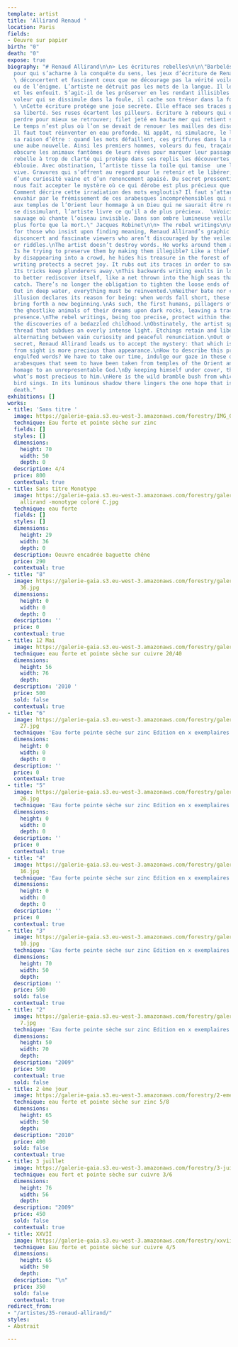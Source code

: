 ```yaml
---
template: artist
title: 'Allirand Renaud '
location: Paris
fields:
- Oeuvre sur papier
birth: "0"
death: "0"
expose: true
biography: "# Renaud Allirand\n\n> Les écritures rebelles\n\n\"Barbelés infranchissables
  pour qui s’acharne à la conquête du sens, les jeux d’écriture de Renaud Allirand
  \ déconcertent et fascinent ceux que ne décourage pas la vérité voilée du poème
  ou de l’énigme. L’artiste ne détruit pas les mots de la langue. Il les contourne
  et les enfouit. S’agit-il de les préserver en les rendant illisibles ? Comme un
  voleur qui se dissimule dans la foule, il cache son trésor dans la forêt des signes.
  \ \nCette écriture protège une joie secrète. Elle efface ses traces pour sauver
  sa liberté. Ses ruses écartent les pilleurs. Ecriture à rebours qui exulte de se
  perdre pour mieux se retrouver; filet jeté en haute mer qui retient sa capture.
  Le temps n’est plus où l’on se devait de renouer les mailles des discours galvaudés.
  Il faut tout réinventer en eau profonde. Ni appât, ni simulacre, le leurre proclame
  sa raison d’être : quand les mots défaillent, ces griffures dans la nuit creusent
  une aube nouvelle. Ainsi les premiers hommes, voleurs du feu, traçaient sur la roche
  obscure les animaux fantômes de leurs rêves pour marquer leur passage.  \nEcriture
  rebelle à trop de clarté qui protège dans ses replis les découvertes de l’enfance
  éblouie. Avec obstination, l’artiste tisse la toile qui tamise  une lumière trop
  vive. Gravures qui s’offrent au regard pour le retenir et le libérer; alternance
  d’une curiosité vaine et d’un renoncement apaisé. Du secret pressenti, Renaud Allirand
  nous fait accepter le mystère où ce qui dérobe est plus précieux que l’apparence.
  Comment décrire cette irradiation des mots engloutis? Il faut s’attarder et se laisser
  envahir par le frémissement de ces arabesques incompréhensibles qui semblent emprunter
  aux temples de l’Orient leur hommage à un Dieu qui ne saurait être représenté. En
  se dissimulant, l’artiste livre ce qu’il a de plus précieux.  \nVoici le roncier
  sauvage où chante l’oiseau invisible. Dans son ombre lumineuse veille l’espérance
  plus forte que la mort.\" Jacques Robinet\n\n> The rebel writings\n\nImpenetrable
  for those who insist upon finding meaning, Renaud Allirand’s graphic writings both
  disconcert and fascinate viewers who aren’t discouraged by the veiled truth of poems
  or riddles.\nThe artist doesn’t destroy words. He works around them and buries them.
  Is he trying to preserve them by making them illegible? Like a thief who gets away
  by disappearing into a crowd, he hides his treasure in the forest of signs.\nThis
  writing protects a secret joy. It rubs out its traces in order to save its freedom.
  Its tricks keep plunderers away.\nThis backwards writing exults in losing itself
  to better rediscover itself, like a net thrown into the high seas that retains its
  catch. There’s no longer the obligation to tighten the loose ends of clichéd discourse.
  Out in deep water, everything must be reinvented.\nNeither bate nor charade, the
  illusion declares its reason for being: when words fall short, these enigmatic marks
  bring forth a new beginning.\nAs such, the first humans, pillagers of fire, drew
  the ghostlike animals of their dreams upon dark rocks, leaving a trace of their
  presence.\nThe rebel writings, being too precise, protect within their recesses
  the discoveries of a bedazzled childhood.\nObstinately, the artist spins a graphic
  thread that subdues an overly intense light. Etchings retain and liberate the gaze,
  alternating between vain curiosity and peaceful renunciation.\nOut of an intuitive
  secret, Renaud Allirand leads us to accept the mystery: that which is concealed
  from sight is more precious than appearance.\nHow to describe this profusion of
  engulfed words? We have to take our time, indulge our gaze in these quivering, indecipherable
  arabesques that seem to have been taken from temples of the Orient and drawn in
  homage to an unrepresentable God.\nBy keeping himself under cover, the artist offers
  what’s most precious to him.\nHere is the wild bramble bush from which an invisible
  bird sings. In its luminous shadow there lingers the one hope that is stronger than
  death."
exhibitions: []
works:
- title: 'Sans titre '
  image: https://galerie-gaia.s3.eu-west-3.amazonaws.com/forestry/IMG_0810.jpg
  technique: Eau forte et pointe sèche sur zinc
  fields: []
  styles: []
  dimensions:
    height: 70
    width: 50
    depth: 0
  description: 4/4
  price: 800
  contextual: true
- title: Sans titre Monotype
  image: https://galerie-gaia.s3.eu-west-3.amazonaws.com/forestry/galerie gaia-renaud
    allirand -monotype coloré C.jpg
  technique: eau forte
  fields: []
  styles: []
  dimensions:
    height: 29
    width: 36
    depth: 0
  description: Oeuvre encadrée baguette chêne
  price: 290
  contextual: true
- title: "8"
  image: https://galerie-gaia.s3.eu-west-3.amazonaws.com/forestry/galeriegaia_Allirand_Gravure_format(HxL)-
    36.jpg
  dimensions:
    height: 0
    width: 0
    depth: 0
  description: ''
  price: 0
  contextual: true
- title: 12 Mai
  image: https://galerie-gaia.s3.eu-west-3.amazonaws.com/forestry/galeriegaia-12mai-RenaudALLIRAND-2010-eauForte-pointeSecheSurCuivre-40x50cm.jpeg
  technique: eau forte et pointe sèche sur cuivre 20/40
  dimensions:
    height: 56
    width: 76
    depth: 
  description: '2010 '
  price: 500
  sold: false
  contextual: true
- title: "6"
  image: https://galerie-gaia.s3.eu-west-3.amazonaws.com/forestry/galeriegaia_Allirand_Gravure_format(HxL)-
    27.jpg
  technique: 'Eau forte pointe sèche sur zinc Edition en x exemplaires '
  dimensions:
    height: 0
    width: 0
    depth: 0
  description: ''
  price: 0
  contextual: true
- title: "5"
  image: https://galerie-gaia.s3.eu-west-3.amazonaws.com/forestry/galeriegaia_Allirand_Gravure_format(HxL)-
    26.jpg
  technique: 'Eau forte pointe sèche sur zinc Edition en x exemplaires '
  dimensions:
    height: 0
    width: 0
    depth: 0
  description: ''
  price: 0
  contextual: true
- title: "4"
  image: https://galerie-gaia.s3.eu-west-3.amazonaws.com/forestry/galeriegaia_Allirand_Gravure_format(HxL)-
    16.jpg
  technique: 'Eau forte pointe sèche sur zinc Edition en x exemplaires '
  dimensions:
    height: 0
    width: 0
    depth: 0
  description: ''
  price: 0
  contextual: true
- title: "3"
  image: https://galerie-gaia.s3.eu-west-3.amazonaws.com/forestry/galeriegaia_Allirand_Gravure_format(HxL)-
    10.jpg
  technique: 'Eau forte pointe sèche sur zinc Edition en x exemplaires '
  dimensions:
    height: 70
    width: 50
    depth: 
  description: ''
  price: 500
  sold: false
  contextual: true
- title: "2"
  image: https://galerie-gaia.s3.eu-west-3.amazonaws.com/forestry/galeriegaia_Allirand_Gravure_format(HxL)-
    7.jpg
  technique: 'Eau forte pointe sèche sur zinc Edition en x exemplaires '
  dimensions:
    height: 50
    width: 70
    depth: 
  description: "2009"
  price: 500
  contextual: true
  sold: false
- title: 2 ème jour
  image: https://galerie-gaia.s3.eu-west-3.amazonaws.com/forestry/2-eme-jour.jpg
  technique: eau forte et pointe sèche sur zinc 5/8
  dimensions:
    height: 65
    width: 50
    depth: 
  description: "2010"
  price: 400
  sold: false
  contextual: true
- title: 3 juillet
  image: https://galerie-gaia.s3.eu-west-3.amazonaws.com/forestry/3-juillet.jpg
  technique: eau fort et pointe sèche sur cuivre 3/6
  dimensions:
    height: 76
    width: 56
    depth: 
  description: "2009"
  price: 450
  sold: false
  contextual: true
- title: XXVII
  image: https://galerie-gaia.s3.eu-west-3.amazonaws.com/forestry/xxvii.jpg
  technique: Eau forte et pointe sèche sur cuivre 4/5
  dimensions:
    height: 65
    width: 50
    depth: 
  description: "\n"
  price: 350
  sold: false
  contextual: true
redirect_from:
- "/artistes/35-renaud-allirand/"
styles:
- Abstrait

---
```


